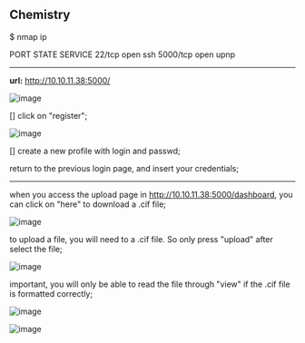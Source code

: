 Chemistry
---

$ nmap ip

PORT     STATE SERVICE
22/tcp   open  ssh
5000/tcp open  upnp

---

**url:**
http://10.10.11.38:5000/

![image](https://github.com/user-attachments/assets/0b18cc46-348f-4a4c-875e-54b823223291)

[] click on "register";

![image](https://github.com/user-attachments/assets/3eec1d56-bd13-4080-ad1e-d0eadda42f54)

[] create a new profile with login and passwd;

return to the previous login page, and insert your credentials;

---

when you access the upload page in http://10.10.11.38:5000/dashboard, you can click on "here" to download a .cif file;

![image](https://github.com/user-attachments/assets/cd8db115-e7ac-4b2b-abda-c5379de683cb)

to upload a file, you will need to a .cif file. So only press "upload" after select the file;

![image](https://github.com/user-attachments/assets/42edd4cc-8861-439d-a76f-c6a9ee1e958d)

important, you will only be able to read the file through "view" if the .cif file is formatted correctly;

![image](https://github.com/user-attachments/assets/deb453c4-4dad-4dcf-9f82-7c74b1e33e7b)

![image](https://github.com/user-attachments/assets/5eca1094-884d-4f2a-aa2d-e104d065f259)







